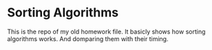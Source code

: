 
# Sorting Algorithms

This is the repo of my old homework file. It basicly shows how sorting algorithms works. And domparing them with their timing.



